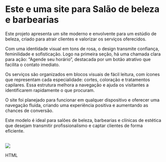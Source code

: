<h1>Este e uma site para Salão de beleza e barbearias</h1>
<p>Este projeto apresenta um site moderno e envolvente para um estúdio de beleza, criado para atrair clientes e valorizar os serviços oferecidos.

Com uma identidade visual em tons de rosa, o design transmite confiança, feminilidade e sofisticação. Logo na primeira seção, há uma chamada clara para ação: “Agende seu horário”, destacada por um botão atrativo que facilita o contato imediato.

Os serviços são organizados em blocos visuais de fácil leitura, com ícones que representam cada especialidade: cortes, coloração e tratamentos capilares. Essa estrutura melhora a navegação e ajuda os visitantes a identificarem rapidamente o que procuram.

O site foi planejado para funcionar em qualquer dispositivo e oferecer uma navegação fluida, criando uma experiência positiva e aumentando as chances de conversão.

Este modelo é ideal para salões de beleza, barbearias e clínicas de estética que desejam transmitir profissionalismo e captar clientes de forma eficiente.</p>
<br>
<img src = "https://github.com/Uriel303/BetSync/blob/main/img/Sal%C3%A3o%20e%20Barbearia.png?raw=true">
<p>HTML</p>

